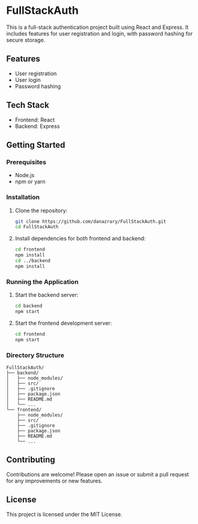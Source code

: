 

# FullStackAuth

This is a full-stack authentication project built using React and Express. It includes features for user registration and login, with password hashing for secure storage.

## Features

- User registration
- User login
- Password hashing

## Tech Stack

- Frontend: React
- Backend: Express

## Getting Started

### Prerequisites

- Node.js
- npm or yarn

### Installation

1. Clone the repository:

   ```bash
   git clone https://github.com/danazrary/FullStackAuth.git
   cd FullStackAuth
   ```

2. Install dependencies for both frontend and backend:

   ```bash
   cd frontend
   npm install
   cd ../backend
   npm install
   ```

### Running the Application

1. Start the backend server:

   ```bash
   cd backend
   npm start
   ```

2. Start the frontend development server:

   ```bash
   cd frontend
   npm start
   ```

### Directory Structure

```plaintext
FullStackAuth/
├── backend/
│   ├── node_modules/
│   ├── src/
│   ├── .gitignore
│   ├── package.json
│   ├── README.md
│   └── ...
└── frontend/
    ├── node_modules/
    ├── src/
    ├── .gitignore
    ├── package.json
    ├── README.md
    └── ...
```

## Contributing

Contributions are welcome! Please open an issue or submit a pull request for any improvements or new features.

## License

This project is licensed under the MIT License.

